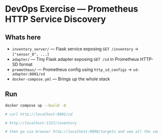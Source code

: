 # DevOps Exercise — Prometheus HTTP Service Discovery

## Whats here
- `inventory_server/` — Flask service exposing `GET /inventory` → `["sensor_0", ...]`
- `adapter/` — Tiny Flask adapter exposing `GET /sd` in Prometheus HTTP-SD format
- `prometheus/` — Prometheus config using `http_sd_configs` → `sd-adapter:8001/sd`
- `docker-compose.yml` — Brings up the whole stack

## Run
```bash
docker compose up --build -d

# curl http://localhost:8001/sd

# http://localhost:1337/inventory

# then go via browser http://localhost:9090/targets and see all the sensors